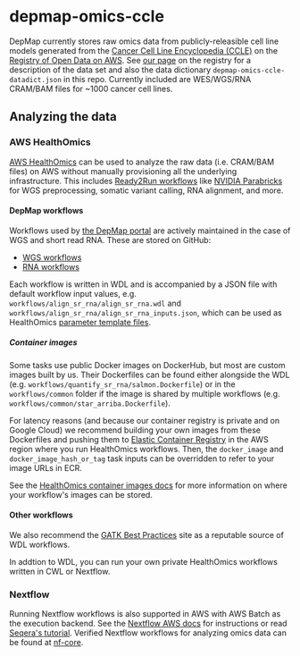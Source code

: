 # depmap-omics-ccle

DepMap currently stores raw omics data from publicly-releasible cell line models generated from the [Cancer Cell Line Encyclopedia (CCLE)](https://sites.broadinstitute.org/ccle) on the [Registry of Open Data on AWS](https://registry.opendata.aws/). See [our page](https://registry.opendata.aws/depmap-omics-ccle) on the registry for a description of the data set and also the data dictionary `depmap-omics-ccle-datadict.json` in this repo. Currently included are WES/WGS/RNA CRAM/BAM files for ~1000 cancer cell lines.

## Analyzing the data

### AWS HealthOmics

[AWS HealthOmics](https://docs.aws.amazon.com/omics/) can be used to analyze the raw data (i.e. CRAM/BAM files) on AWS without manually provisioning all the underlying infrastructure. This includes [Ready2Run workflows](https://docs.aws.amazon.com/omics/latest/dev/workflows-r2r-table.html) like [NVIDIA Parabricks](https://docs.nvidia.com/clara/parabricks/latest/index.html) for WGS preprocessing, somatic variant calling, RNA alignment, and more.

#### DepMap workflows

Workflows used by [the DepMap portal](https://depmap.org/) are actively maintained in the case of WGS and short read RNA. These are stored on GitHub:

- [WGS workflows](https://github.com/broadinstitute/depmap-omics-wgs/tree/main/workflows)
- [RNA workflows](https://github.com/broadinstitute/depmap-omics-rna/tree/main/workflows)

Each workflow is written in WDL and is accompanied by a JSON file with default workflow input values, e.g. `workflows/align_sr_rna/align_sr_rna.wdl` and `workflows/align_sr_rna/align_sr_rna_inputs.json`, which can be used as HealthOmics [parameter template files](https://docs.aws.amazon.com/omics/latest/dev/parameter-templates.html).

##### Container images

Some tasks use public Docker images on DockerHub, but most are custom images built by us. Their Dockerfiles can be found either alongside the WDL (e.g. `workflows/quantify_sr_rna/salmon.Dockerfile`) or in the `workflows/common` folder if the image is shared by multiple workflows (e.g. `workflows/common/star_arriba.Dockerfile`). 

For latency reasons (and because our container registry is private and on Google Cloud) we recommend building your own images from these Dockerfiles and pushing them to [Elastic Container Registry](https://docs.aws.amazon.com/ecr) in the AWS region where you run HealthOmics workflows. Then, the `docker_image` and `docker_image_hash_or_tag` task inputs can be overridden to refer to your image URLs in ECR.

See the [HealthOmics container images docs](https://docs.aws.amazon.com/omics/latest/dev/workflows-ecr.html) for more information on where your workflow's images can be stored.

#### Other workflows

We also recommend the [GATK Best Practices](https://gatk.broadinstitute.org/hc/en-us/sections/360007226651-Best-Practices-Workflows) site as a reputable source of WDL workflows.

In addtion to WDL, you can run your own private HealthOmics workflows written in CWL or Nextflow.  

### Nextflow

Running Nextflow workflows is also supported in AWS with AWS Batch as the execution backend. See the [Nextflow AWS docs](https://www.nextflow.io/docs/edge/aws.html) for instructions or read [Seqera's tutorial](https://seqera.io/blog/nextflow-and-aws-batch-inside-the-integration-part-1-of-3/). Verified Nextflow workflows for analyzing omics data can be found at [nf-core](https://nf-co.re/).
